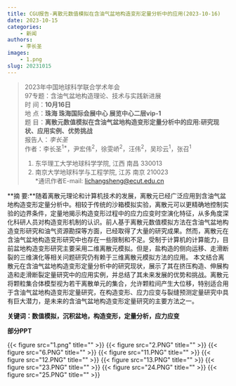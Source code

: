 ```yaml
---
title: CGU报告-离散元数值模拟在含油气盆地构造变形定量分析中的应用(2023-10-16)
date: 2023-10-15
categories:
    - 新闻
authors:
    - 李长圣
images:
    - 1.png
slug: 20231015
---
```



> 2023年中国地球科学联合学术年会  
> 97专题：含油气盆地构造理论、技术与实践新进展  
> 时  间：**10月16日**  
> 地  点：**珠海 珠海国际会展中心 展览中心二层vip-1**   
> 题  目：**离散元数值模拟在含油气盆地构造变形定量分析中的应用:研究现状、应用实例、优势挑战**  
> 报告人：*李长圣*  
> 作者：李长圣<sup>1*</sup>，尹宏伟<sup>2</sup>，徐雯峤<sup>2</sup>，汪伟<sup>2</sup>，吴珍云<sup>1</sup>，张召<sup>1</sup>   
> 1. 东华理工大学地球科学学院, 江西 南昌 330013  
> 2. 南京大学地球科学与工程学院, 江苏 南京 210023  
> *通讯作者E-mail: lichangsheng@ecut.edu.cn


**摘  要:**随着离散元理论和计算机技术的发展，离散元已经广泛应用到含油气盆地构造变形定量分析中。相较于传统的沙箱模拟实验，离散元可以更精确地控制实验的边界条件，定量地揭示构造变形过程中的应力应变时空演化特征，从多角度深化科研人员对构造变形机制的认识。前人基于离散元数值模拟方法在含油气盆地构造变形研究和油气资源勘探等方面，已经取得了大量的研究成果。然而，离散元在含油气盆地构造变形研究中也存在一些限制和不足。受制于计算机的计算能力，目前盆地构造变形研究主要采用二维离散元模拟。但是，盐构造的侧向运移、走滑断裂的三维演化等相关问题研究仍有赖于三维离散元模拟方法的应用。
本文结合离散元在含油气盆地构造变形定量分析中的研究现状，展示了其在挤压构造、伸展构造和走滑断裂定量研究中的应用实例，并总结了其未来发展的优势和挑战。离散元将颗粒集合体模型视为若干离散单元的集合，允许颗粒间产生大位移，特别适合用于含油气盆地构造变形定量研究，在构造变形、应力应变与裂缝预测定量研究中具有巨大潜力，是未来的含油气盆地构造变形定量研究的主要方法之一。

**关键词：数值模拟，沉积盆地，构造变形，定量分析，应力应变**

**部分PPT**

{{< figure src="1.png" title=""  >}}
{{< figure src="2.PNG" title=""  >}}
{{< figure src="6.PNG" title=""  >}}
{{< figure src="11.PNG" title=""  >}}
{{< figure src="12.PNG" title=""  >}}
{{< figure src="13.PNG" title=""  >}}
{{< figure src="23.PNG" title=""  >}}
{{< figure src="24.PNG" title=""  >}}
{{< figure src="25.PNG" title=""  >}}
